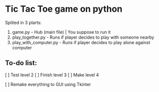 # Tic Tac Toe game on python

Splited in 3 plarts:
1. game.py - Hub (main file) | You suppose to run it
2. play_together.py - Runs if player decides to play with someone nearby
3. play_with_computer.py - Runs if player decides to play alone against computer

## To-do list:
[  ] Test level 2
[  ] Finish level 3
[  ] Make level 4

[  ] Remake everything to GUI using Tkinter
